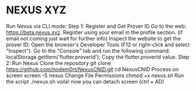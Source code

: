 # NEXUS XYZ

Run Nexus via CLI mode: 
Step 1: Register and Get Prover ID
Go to the web: https://beta.nexus.xyz.
Register using your email in the profile section. (if email not coming just wait for further info)
Inspect the website to get the prover ID:
Open the browser's Developer Tools (F12 or right-click and select "Inspect").
Go to the "Console" tab and run the following command:
localStorage.getItem('flutter.proverId');
Copy the flutter.proverId value.
Step 2: Run Nexus
Clone the repository
 git clone https://github.com/nodem0rt/NexusCNID.git
 cd NexusCNID
Process on screen
screen -S nexus
Change File Permissions
chmod +x nexus.sh
Run the script
./nexus.sh
voila! now you can detach screen (ctrl + AD)
